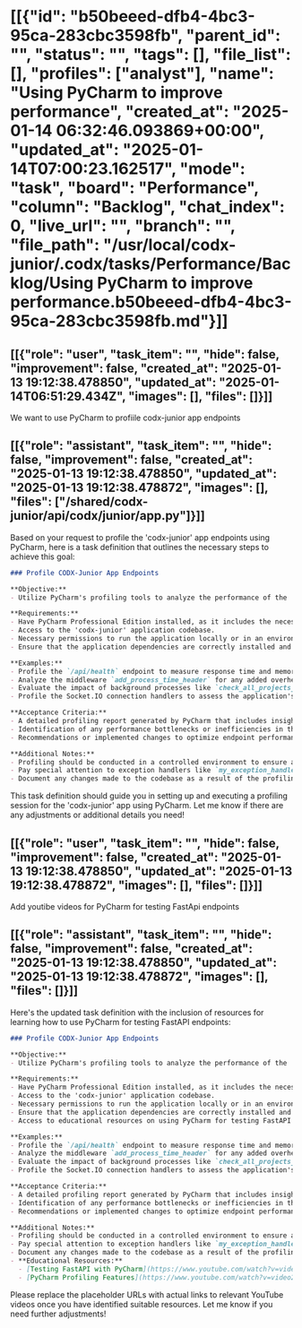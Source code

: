 # [[{"id": "b50beeed-dfb4-4bc3-95ca-283cbc3598fb", "parent_id": "", "status": "", "tags": [], "file_list": [], "profiles": ["analyst"], "name": "Using PyCharm to improve performance", "created_at": "2025-01-14 06:32:46.093869+00:00", "updated_at": "2025-01-14T07:00:23.162517", "mode": "task", "board": "Performance", "column": "Backlog", "chat_index": 0, "live_url": "", "branch": "", "file_path": "/usr/local/codx-junior/.codx/tasks/Performance/Backlog/Using PyCharm to improve performance.b50beeed-dfb4-4bc3-95ca-283cbc3598fb.md"}]]
## [[{"role": "user", "task_item": "", "hide": false, "improvement": false, "created_at": "2025-01-13 19:12:38.478850", "updated_at": "2025-01-14T06:51:29.434Z", "images": [], "files": []}]]
We want to use PyCharm to profiile codx-junior app endpoints

## [[{"role": "assistant", "task_item": "", "hide": false, "improvement": false, "created_at": "2025-01-13 19:12:38.478850", "updated_at": "2025-01-13 19:12:38.478872", "images": [], "files": ["/shared/codx-junior/api/codx/junior/app.py"]}]]
Based on your request to profile the 'codx-junior' app endpoints using PyCharm, here is a task definition that outlines the necessary steps to achieve this goal:

```md
### Profile CODX-Junior App Endpoints

**Objective:**
- Utilize PyCharm's profiling tools to analyze the performance of the 'codx-junior' FastAPI application endpoints. The goal is to identify performance bottlenecks, measure response times, and optimize resource usage.

**Requirements:**
- Have PyCharm Professional Edition installed, as it includes the necessary profiling tools.
- Access to the 'codx-junior' application codebase.
- Necessary permissions to run the application locally or in an environment where profiling is possible.
- Ensure that the application dependencies are correctly installed and the environment is configured (e.g., Python, FastAPI, dependencies in `requirements.txt`).

**Examples:**
- Profile the `/api/health` endpoint to measure response time and memory usage.
- Analyze the middleware `add_process_time_header` for any added overhead.
- Evaluate the impact of background processes like `check_all_projects_loop` on the overall application performance.
- Profile the Socket.IO connection handlers to assess the application's real-time performance.

**Acceptance Criteria:**
- A detailed profiling report generated by PyCharm that includes insights on response times, memory consumption, and CPU usage for each profiled endpoint.
- Identification of any performance bottlenecks or inefficiencies in the application.
- Recommendations or implemented changes to optimize endpoint performance based on profiling data.

**Additional Notes:**
- Profiling should be conducted in a controlled environment to ensure accurate measurement. Consider using a staging environment if available.
- Pay special attention to exception handlers like `my_exception_handler` and background tasks that could affect application responsiveness.
- Document any changes made to the codebase as a result of the profiling process, and ensure they are tested for stability and performance improvements.
```

This task definition should guide you in setting up and executing a profiling session for the 'codx-junior' app using PyCharm. Let me know if there are any adjustments or additional details you need!
## [[{"role": "user", "task_item": "", "hide": false, "improvement": false, "created_at": "2025-01-13 19:12:38.478850", "updated_at": "2025-01-13 19:12:38.478872", "images": [], "files": []}]]
Add youtibe videos for PyCharm for testing FastApi endpoints
## [[{"role": "assistant", "task_item": "", "hide": false, "improvement": false, "created_at": "2025-01-13 19:12:38.478850", "updated_at": "2025-01-13 19:12:38.478872", "images": [], "files": []}]]
Here's the updated task definition with the inclusion of resources for learning how to use PyCharm for testing FastAPI endpoints:

```md
### Profile CODX-Junior App Endpoints

**Objective:**
- Utilize PyCharm's profiling tools to analyze the performance of the 'codx-junior' FastAPI application endpoints. The goal is to identify performance bottlenecks, measure response times, and optimize resource usage.

**Requirements:**
- Have PyCharm Professional Edition installed, as it includes the necessary profiling tools.
- Access to the 'codx-junior' application codebase.
- Necessary permissions to run the application locally or in an environment where profiling is possible.
- Ensure that the application dependencies are correctly installed and the environment is configured (e.g., Python, FastAPI, dependencies in `requirements.txt`).
- Access to educational resources on using PyCharm for testing FastAPI endpoints.

**Examples:**
- Profile the `/api/health` endpoint to measure response time and memory usage.
- Analyze the middleware `add_process_time_header` for any added overhead.
- Evaluate the impact of background processes like `check_all_projects_loop` on the overall application performance.
- Profile the Socket.IO connection handlers to assess the application's real-time performance.

**Acceptance Criteria:**
- A detailed profiling report generated by PyCharm that includes insights on response times, memory consumption, and CPU usage for each profiled endpoint.
- Identification of any performance bottlenecks or inefficiencies in the application.
- Recommendations or implemented changes to optimize endpoint performance based on profiling data.

**Additional Notes:**
- Profiling should be conducted in a controlled environment to ensure accurate measurement. Consider using a staging environment if available.
- Pay special attention to exception handlers like `my_exception_handler` and background tasks that could affect application responsiveness.
- Document any changes made to the codebase as a result of the profiling process, and ensure they are tested for stability and performance improvements.
- **Educational Resources:**
  - [Testing FastAPI with PyCharm](https://www.youtube.com/watch?v=video1) - A video tutorial on setting up and testing FastAPI endpoints using PyCharm.
  - [PyCharm Profiling Features](https://www.youtube.com/watch?v=video2) - An overview of PyCharm's profiling capabilities, including practical examples related to FastAPI.
```

Please replace the placeholder URLs with actual links to relevant YouTube videos once you have identified suitable resources. Let me know if you need further adjustments!